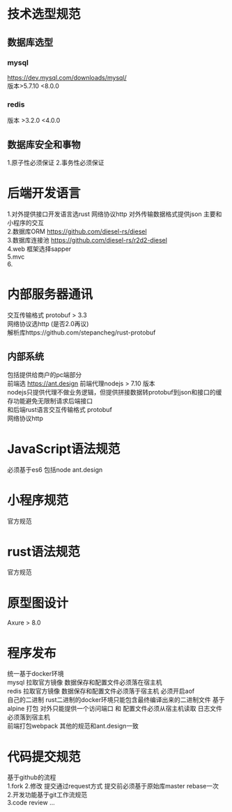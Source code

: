 # 技术选型规范
## 数据库选型
### mysql 
  https://dev.mysql.com/downloads/mysql/ </br>
  版本>5.7.10 <8.0.0</br>
### redis
 版本 >3.2.0  <4.0.0</br>
## 数据库安全和事物
1.原子性必须保证
2.事务性必须保证
 
# 后端开发语言
1.对外提供接口开发语言选rust  网络协议http 对外传输数据格式提供json 主要和小程序的交互</br>
2.数据库ORM https://github.com/diesel-rs/diesel   </br>
3.数据库连接池 https://github.com/diesel-rs/r2d2-diesel</br>
4.web 框架选择sapper </br>
5.mvc</br>
6.</br>

# 内部服务器通讯
交互传输格式 protobuf > 3.3  </br>
网络协议选http (是否2.0再议) </br>
解析库https://github.com/stepancheg/rust-protobuf </br>


## 内部系统 
包括提供给商户的pc端部分 </br>
前端选 https://ant.design 前端代理nodejs > 7.10 版本 </br>
nodejs只提供代理不做业务逻辑，但提供拼接数据转protobuf到json和接口的缓存功能避免无限制请求后端接口 </br>
和后端rust语言交互传输格式 protobuf </br>
网络协议http  </br>


# JavaScript语法规范
必须基于es6  包括node  ant.design

# 小程序规范
官方规范

# rust语法规范
官方规范

# 原型图设计
Axure > 8.0

# 程序发布
统一基于docker环境</br>
mysql 拉取官方镜像 数据保存和配置文件必须落在宿主机</br>
redis 拉取官方镜像 数据保存和配置文件必须落于宿主机 必须开启aof </br>
自己的二进制 rust二进制的docker环境只能包含最终编译出来的二进制文件 基于 alpine 打包  对外只能提供一个访问端口 和 配置文件必须从宿主机读取 日志文件必须落到宿主机</br>
前端打包webpack  其他的规范和ant.design一致</br>


# 代码提交规范
基于github的流程</br>
1.fork  2.修改 提交通过request方式  提交前必须基于原始库master rebase一次</br>
2.开发功能基于git工作流规范 </br>
3.code review ...</br>





 
